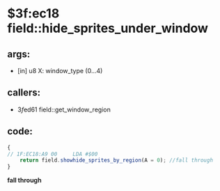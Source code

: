 ﻿
# $3f:ec18 field::hide_sprites_under_window


## args:
+	[in]	u8 X: window_type (0...4)
## callers:
+	$3f$ed61 field::get_window_region
## code:
```js
{
// 1F:EC18:A9 00     LDA #$00
	return field.showhide_sprites_by_region(A = 0);	//fall through
}
```


**fall through**


